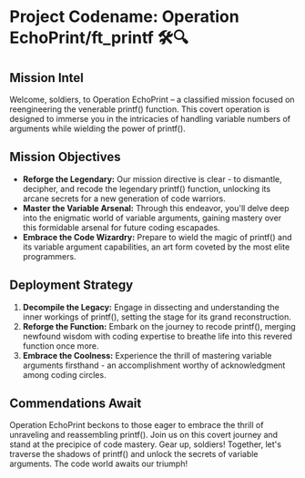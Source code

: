 # Project Codename: Operation EchoPrint/ft_printf 🛠️🔍

## Mission Intel

Welcome, soldiers, to Operation EchoPrint – a classified mission focused on reengineering the venerable printf() function. This covert operation is designed to immerse you in the intricacies of handling variable numbers of arguments while wielding the power of printf().

## Mission Objectives

- **Reforge the Legendary:** Our mission directive is clear - to dismantle, decipher, and recode the legendary printf() function, unlocking its arcane secrets for a new generation of code warriors.
- **Master the Variable Arsenal:** Through this endeavor, you'll delve deep into the enigmatic world of variable arguments, gaining mastery over this formidable arsenal for future coding escapades.
- **Embrace the Code Wizardry:** Prepare to wield the magic of printf() and its variable argument capabilities, an art form coveted by the most elite programmers.

## Deployment Strategy

1. **Decompile the Legacy:** Engage in dissecting and understanding the inner workings of printf(), setting the stage for its grand reconstruction.
2. **Reforge the Function:** Embark on the journey to recode printf(), merging newfound wisdom with coding expertise to breathe life into this revered function once more.
3. **Embrace the Coolness:** Experience the thrill of mastering variable arguments firsthand - an accomplishment worthy of acknowledgment among coding circles.

## Commendations Await

Operation EchoPrint beckons to those eager to embrace the thrill of unraveling and reassembling printf(). Join us on this covert journey and stand at the precipice of code mastery.
Gear up, soldiers! Together, let's traverse the shadows of printf() and unlock the secrets of variable arguments. The code world awaits our triumph!
